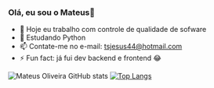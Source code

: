### Olá, eu sou o Mateus👋

- 🔭 Hoje eu trabalho com controle de qualidade de sofware
- 🌱 Estudando Python
- 📫 Contate-me no e-mail: tsjesus44@hotmail.com
- ⚡ Fun fact: já fui dev backend e frontend 😂

![Mateus Oliveira GitHub stats](https://github-readme-stats.vercel.app/api?username=0liveira-mateus&show_icons=true&theme=dark) [![Top Langs](https://github-readme-stats.vercel.app/api/top-langs/?username=0liveira-mateus&layout=compact)](https://github.com/0liveira-mateus/automacao-simplificada)
